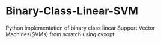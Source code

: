 # Binary-Class-Linear-SVM

Python implementation of binary class linear Support Vector Machines(SVMs) from scratch using cvxopt. 
